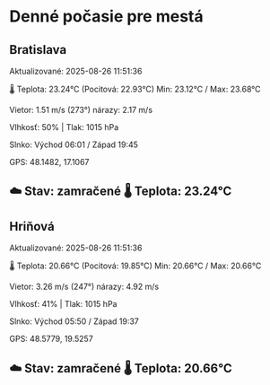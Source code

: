 ﻿# Denné počasie pre mestá

## Bratislava
Aktualizované: 2025-08-26 11:51:36

🌡️ Teplota: 23.24°C 
(Pocitová: 22.93°C)
Min: 23.12°C / Max: 23.68°C

Vietor: 1.51 m/s    (273°) 
nárazy: 2.17 m/s

Vlhkosť: 50% | Tlak: 1015 hPa

Slnko: Východ 06:01 / Západ 19:45

GPS: 48.1482, 17.1067

☁️ Stav: zamračené        🌡️ Teplota: 23.24°C
---

## Hriňová
Aktualizované: 2025-08-26 11:51:36

🌡️ Teplota: 20.66°C 
(Pocitová: 19.85°C)
Min: 20.66°C / Max: 20.66°C

Vietor: 3.26 m/s (247°)
nárazy: 4.92 m/s

Vlhkosť: 41% | Tlak: 1015 hPa

Slnko: Východ 05:50 / Západ 19:37

GPS: 48.5779, 19.5257

☁️ Stav: zamračené        🌡️ Teplota: 20.66°C
---
